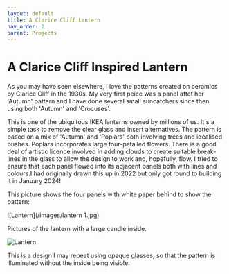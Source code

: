 ```yaml
---
layout: default
title: A Clarice Cliff Lantern
nav_order: 2
parent: Projects
---
```


# A Clarice Cliff Inspired Lantern

As you may have seen elsewhere, I love the patterns created on ceramics by Clarice Cliff in the 1930s. My very first peice was a panel aftet her 'Autumn' pattern and I have done several small suncatchers since then using both 'Autumn' and 'Crocuses'. 

This is one of the ubiquitous IKEA lanterns owned by millions of us. It's a simple task to remove the clear glass and insert alternatives.
The pattern is based on a mix of 'Autumn' and 'Poplars' both involving trees and idealised bushes. Poplars incorporates large four-petalled flowers. There is a good deal of artistic licence involved in adding clouds to create suitable break-lines in the glass to allow the design to work and, hopefully, flow. I tried to ensure that each panel flowed into its adjacent panels both with lines and colours.I had originally drawn this up in 2022 but only got round to building it in January 2024!

This picture shows the four panels with white paper behind to show the pattern:

![Lantern](/images/lantern 1.jpg)

Pictures of the lantern with a large candle inside.

![Lantern](/images/****.jpg)

This is a design I may repeat using opaque glasses, so that the pattern is illuminated without the inside being visible.
